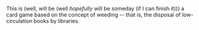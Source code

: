 This is (well, will be (well *hopefully* will be someday (if I can finish it))) a card game based on the concept of weeding -- that is, the disposal of low-circulation books by libraries.

